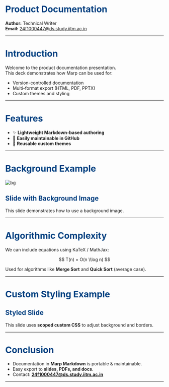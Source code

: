 <!--
marp: true
theme: custom
paginate: true
footer: "Product Documentation | 24f1000447@ds.study.iitm.ac.in"
-->

<style>
/* @theme custom */
section {
  background-color: #fdfdfd;
  color: #222;
  font-family: 'Segoe UI', sans-serif;
}
h1, h2, h3 {
  color: #004080;
}
footer {
  font-size: 0.8em;
  color: #666;
}
</style>

# Product Documentation

**Author:** Technical Writer  
**Email:** 24f1000447@ds.study.iitm.ac.in

---

# Introduction

Welcome to the product documentation presentation.  
This deck demonstrates how Marp can be used for:

- Version-controlled documentation
- Multi-format export (HTML, PDF, PPTX)
- Custom themes and styling

---

# Features

- :sparkles: **Lightweight Markdown-based authoring**
- :memo: **Easily maintainable in GitHub**
- :repeat: **Reusable custom themes**

---

# Background Example

![bg](https://images.unsplash.com/photo-1518770660439-4636190af475?auto=format&fit=crop&w=1200&q=80)

## Slide with Background Image

This slide demonstrates how to use a background image.

---

# Algorithmic Complexity

We can include equations using KaTeX / MathJax:

$$
T(n) = O(n \\log n)
$$

Used for algorithms like **Merge Sort** and **Quick Sort** (average case).

---

# Custom Styling Example

<style scoped>
section {
  background-color: #f0faff;
  border: 2px solid #004080;
  border-radius: 12px;
  padding: 20px;
}
</style>

## Styled Slide

This slide uses **scoped custom CSS** to adjust background and borders.

---

# Conclusion

- Documentation in **Marp Markdown** is portable & maintainable.
- Easy export to **slides, PDFs, and docs**.
- Contact: **24f1000447@ds.study.iitm.ac.in**

---
